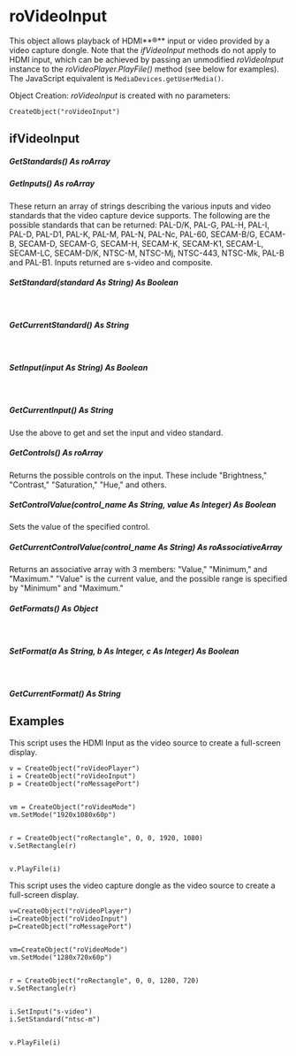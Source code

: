 # roVideoInput

This object allows playback of HDMI**®** input or video provided by a video capture dongle. Note that the *ifVideoInput* methods do not apply to HDMI input, which can be achieved by passing an unmodified *roVideoInput* instance to the *roVideoPlayer.PlayFile()* method (see below for examples). The JavaScript equivalent is `MediaDevices.getUserMedia()`.

Object Creation: *roVideoInput* is created with no parameters:

```
CreateObject("roVideoInput")
```

## ifVideoInput

##### GetStandards() As roArray

##### GetInputs() As roArray

These return an array of strings describing the various inputs and video standards that the video capture device supports. The following are the possible standards that can be returned: PAL-D/K, PAL-G, PAL-H, PAL-I, PAL-D, PAL-D1, PAL-K, PAL-M, PAL-N, PAL-Nc, PAL-60, SECAM-B/G, ECAM-B, SECAM-D, SECAM-G, SECAM-H, SECAM-K, SECAM-K1, SECAM-L, SECAM-LC, SECAM-D/K, NTSC-M, NTSC-Mj, NTSC-443, NTSC-Mk, PAL-B and PAL-B1. Inputs returned are s-video and composite.

##### SetStandard(standard As String) As Boolean  
 

##### GetCurrentStandard() As String  
 

##### SetInput(input As String) As Boolean  
 

##### GetCurrentInput() As String

Use the above to get and set the input and video standard.

##### GetControls() As roArray

Returns the possible controls on the input. These include "Brightness," "Contrast," "Saturation," "Hue," and others.

##### SetControlValue(control\_name As String, value As Integer) As Boolean

Sets the value of the specified control.

##### GetCurrentControlValue(control\_name As String) As roAssociativeArray

Returns an associative array with 3 members: "Value," "Minimum," and "Maximum." "Value" is the current value, and the possible range is specified by "Minimum" and "Maximum."

##### GetFormats() As Object  
 

##### SetFormat(a As String, b As Integer, c As Integer) As Boolean  
 

##### GetCurrentFormat() As String

## Examples

This script uses the HDMI Input as the video source to create a full-screen display.

```
v = CreateObject("roVideoPlayer")
i = CreateObject("roVideoInput")
p = CreateObject("roMessagePort")


vm = CreateObject("roVideoMode")
vm.SetMode("1920x1080x60p")


r = CreateObject("roRectangle", 0, 0, 1920, 1080)
v.SetRectangle(r)


v.PlayFile(i)
```

This script uses the video capture dongle as the video source to create a full-screen display.

```
v=CreateObject("roVideoPlayer")
i=CreateObject("roVideoInput")
p=CreateObject("roMessagePort")


vm=CreateObject("roVideoMode")
vm.SetMode("1280x720x60p")


r = CreateObject("roRectangle", 0, 0, 1280, 720)
v.SetRectangle(r)


i.SetInput("s-video")
i.SetStandard("ntsc-m")


v.PlayFile(i) 
```

#####